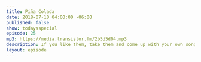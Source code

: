 ```yaml
---
title: Piña Colada
date: 2018-07-10 04:00:00 -06:00
published: false
show: todaysspecial
episode: 25
mp3: https://media.transistor.fm/2b5d5d04.mp3
description: If you like them, take them and come up with your own song!
layout: episode
---
```


